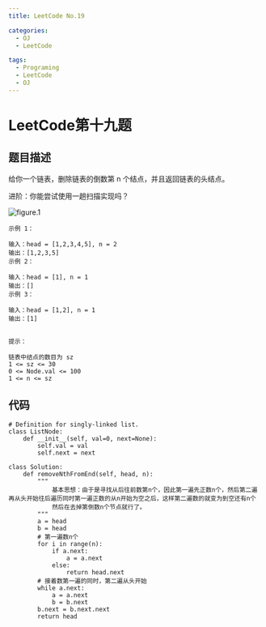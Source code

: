 ```yaml
---
title: LeetCode No.19

categories:
  - OJ
  - LeetCode

tags:
  - Programing
  - LeetCode
  - OJ
---
```


# LeetCode第十九题
## 题目描述
给你一个链表，删除链表的倒数第 n 个结点，并且返回链表的头结点。

进阶：你能尝试使用一趟扫描实现吗？

![figure.1](https://gitee.com/zyp521/upload_image/raw/master/OMbmD5.jpg)

```
示例 1：

输入：head = [1,2,3,4,5], n = 2
输出：[1,2,3,5]
示例 2：

输入：head = [1], n = 1
输出：[]
示例 3：

输入：head = [1,2], n = 1
输出：[1]
 

提示：

链表中结点的数目为 sz
1 <= sz <= 30
0 <= Node.val <= 100
1 <= n <= sz
```

## 代码
```
# Definition for singly-linked list.
class ListNode:
    def __init__(self, val=0, next=None):
        self.val = val
        self.next = next

class Solution:
    def removeNthFromEnd(self, head, n):
        """
            基本思想：由于是寻找从后往前数第n个，因此第一遍先正数n个，然后第二遍再从头开始往后遍历同时第一遍正数的从n开始为空之后，这样第二遍数的就变为到空还有n个
            然后在去掉第倒数n个节点就行了。
        """
        a = head
        b = head
        # 第一遍数n个
        for i in range(n):
            if a.next:
                a = a.next
            else:
                return head.next
        # 接着数第一遍的同时，第二遍从头开始
        while a.next:
            a = a.next
            b = b.next
        b.next = b.next.next
        return head

```
